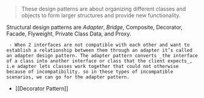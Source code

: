 > These design patterns are about organizing different classes and objects to form larger structures and provide new functionality.

Structural design patterns are *Adapter*, *Bridge*, Composite, Decorator, Facade, Flyweight, Private Class Data, and Proxy.

	 - When 2 interfaces are not compatible with each other and want to establish a relationship between them through an adapter it’s called an adapter design pattern. The adapter pattern converts _the interface of a class into another interface or class that the client expects_, i.e adapter lets classes work together that could not otherwise because of incompatibility. so in these types of incompatible scenarios, we can go for the adapter pattern.

- [[Decorator Pattern]]